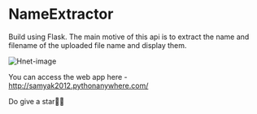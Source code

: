 # NameExtractor
Build using Flask. The main motive of this api is to extract the name and filename of the uploaded file name and display them.

![Hnet-image](https://user-images.githubusercontent.com/43057462/142571117-a6846f04-73fe-459b-a0ad-8fc6d1fdfa78.gif)

You can access the web app here - http://samyak2012.pythonanywhere.com/

Do give a star🌟🌟
            


    

